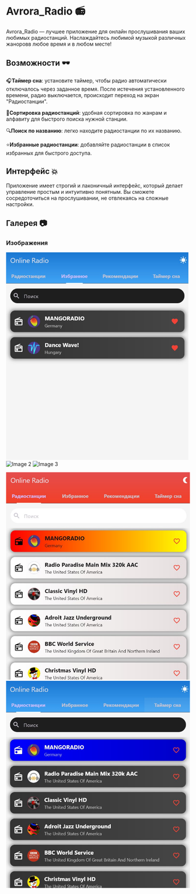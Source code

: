 # Avrora_Radio 📻
Avrora_Radio — лучшее приложение для онлайн прослушивания ваших любимых радиостанций. Наслаждайтесь любимой музыкой различных жаноровв любое время и в любом месте!

## Возможности 🕶️

🎧**Таймер сна**: установите таймер, чтобы радио автоматически отключалось через заданное время. После истечения установленного времени, радио выключается, происходит переход на экран "Радиостанции".

📒**Сортировка радиостанций**: удобная сортировка по жанрам и алфавиту для быстрого поиска нужной станции.

🔍**Поиск по названию**: легко находите радиостанции по их названию.

⭐**Избранные радиостанции**: добавляйте радиостанции в список избранных для быстрого доступа.

## Интерфейс 💥
Приложение имеет строгий и лаконичный интерфейс, который делает управление простым и интуитивно понятным. Вы сможете сосредоточиться на прослушивании, не отвлекаясь на сложные настройки.

## Галерея 📷
<h3>Изображения</h3>

<p float="left">
  <img src="assets/3.jpg" alt="Image 1" width="500" />
  <img src="(https://github.com/andmas898/AVRORA_RADIO/blob/main/assets/4.jpg)" alt="Image 2" width="200" />
  <img src="(https://github.com/andmas898/AVRORA_RADIO/blob/main/assets/5.jpg)" alt="Image 3" width="200" />
</p>

![Иллюстрация к проекту](https://github.com/andmas898/AVRORA_RADIO/blob/main/assets/6.jpg)
![Иллюстрация к проекту](https://github.com/andmas898/AVRORA_RADIO/blob/main/assets/7.jpg)
